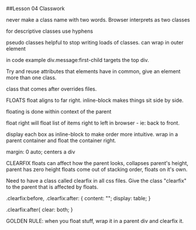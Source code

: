 ##Lesson 04 Classwork

never make a class name with two words. Browser interprets as two classes

for descriptive classes use hyphens

pseudo classes helpful to stop writing loads of classes.
can wrap in outer element

in code example
div.message:first-child targets the top div.

Try and reuse attributes that elements have in common, give an element more than one class.

class that comes after overrides files.


FLOATS
float aligns to far right.
inline-block makes things sit side by side.

floating is done within context of the parent

float right will float list of items right to left in browser - ie: back to front.  

display each box as inline-block to make order more intuitive.
wrap in a parent container and float the container right.

margin: 0 auto;
centers a div

CLEARFIX
floats can affect how the parent looks, collapses parent's height, parent has zero height
floats come out of stacking order, floats on it's own.

Need to have a class called clearfix in all css files. Give the class "clearfix" to the parent that is affected by floats.

.clearfix:before, .clearfix:after: {
  content: "";
  display: table;
}

.clearfix:after{
  clear: both;
}

GOLDEN RULE: when you float stuff, wrap it in a parent div and clearfix it.
